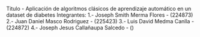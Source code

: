 Titulo - Aplicación de algoritmos clásicos de aprendizaje automático en un dataset de diabetes
Integrantes:
1.- Joseph Smith Merma Flores  - (224873)
2.- Juan Daniel Masco Rodriguez  - (225423)
3.- Luis David Medma Canlla   -  (224872)
4.- Joseph Jesus Callañaupa Salcedo  - ()
